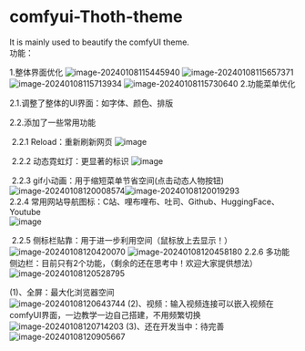 # comfyui-Thoth-theme
It is mainly used to beautify the comfyUI theme.<br>
功能：

1.整体界面优化
![image-20240108115445940](https://github.com/RyanSHS6/comfyui-Thoth-theme/assets/118988972/f3b058c6-b796-4fb8-82aa-3e1cb6972834)
![image-20240108115657371](https://github.com/RyanSHS6/comfyui-Thoth-theme/assets/118988972/92b4308e-0d86-4a68-8218-f962b894c65f)
![image-20240108115713934](https://github.com/RyanSHS6/comfyui-Thoth-theme/assets/118988972/08caa97a-9104-4032-ad79-b614dc163665)
![image-20240108115730640](https://github.com/RyanSHS6/comfyui-Thoth-theme/assets/118988972/defaf143-62c9-4228-922f-7dade41cf914)
2.功能菜单优化

   2.1.调整了整体的UI界面：如字体、颜色、排版

   2.2.添加了一些常用功能

​       2.2.1  Reload：重新刷新网页
![image](https://github.com/RyanSHS6/comfyui-Thoth-theme/assets/118988972/b26b929e-d47d-4340-ad1c-950bca40b47c)


​       2.2.2  动态霓虹灯：更显著的标识
![image](https://github.com/RyanSHS6/comfyui-Thoth-theme/assets/118988972/5150b0f9-9390-4d8b-8667-892a46058c36)


​       2.2.3  gif小动画：用于缩短菜单节省空间(点击动态人物按钮)<br>
![image-20240108120008574](https://github.com/RyanSHS6/comfyui-Thoth-theme/assets/118988972/bbd9d986-6bef-41f9-8077-04bc303c7c1b)![image-20240108120019293](https://github.com/RyanSHS6/comfyui-Thoth-theme/assets/118988972/365e83b7-3aa7-4ece-8d58-b09261efe351)
<br>
       2.2.4  常用网站导航图标：C站、哩布哩布、吐司、Github、HuggingFace、Youtube  
   ![image](https://github.com/RyanSHS6/comfyui-Thoth-theme/assets/118988972/3a55687a-5835-44e1-8e51-36aa38b8c41d)


​      2.2.5  侧标栏贴靠：用于进一步利用空间（鼠标放上去显示！）
![image-20240108120420070](https://github.com/RyanSHS6/comfyui-Thoth-theme/assets/118988972/4a186f40-7102-48f5-ae48-9381ddcdf161)
![image-20240108120458180](https://github.com/RyanSHS6/comfyui-Thoth-theme/assets/118988972/8ad32567-2a78-4672-8044-d400ef4fe2c1)
 2.2.6  多功能侧边栏：目前只有2个功能，（剩余的还在思考中！欢迎大家提供想法）
![image-20240108120528795](https://github.com/RyanSHS6/comfyui-Thoth-theme/assets/118988972/0c61a45c-609f-4a86-9452-10cdd35bff9b)

(1)、全屏：最大化浏览器空间<br>
![image-20240108120643744](https://github.com/RyanSHS6/comfyui-Thoth-theme/assets/118988972/9c66973a-a42f-4535-87a5-7b6f2cb6d1c3)
(2)、视频：输入视频连接可以嵌入视频在comfyUI界面，一边教学一边自己搭建，不用频繁切换<br>
![image-20240108120714203](https://github.com/RyanSHS6/comfyui-Thoth-theme/assets/118988972/cb1ddea5-2e89-49de-93ab-0b8287d9bb82)
(3)、还在开发当中：待完善<br>
![image-20240108120905667](https://github.com/RyanSHS6/comfyui-Thoth-theme/assets/118988972/9ad659ac-4e20-41f4-ba7a-08875349eaec)
